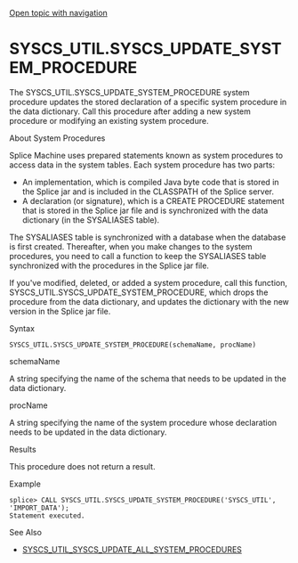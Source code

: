 [Open topic with navigation](../../../index.html#Shared/SQLReference/BuiltInSysProcs/UpdateSystemProcedure.html)

<a href="" id="BuiltInSysProcs.UpdateSystemProcedure"></a>[]()SYSCS\_UTIL.SYSCS\_UPDATE\_SYSTEM\_PROCEDURE
==========================================================================================================

The SYSCS\_UTIL.SYSCS\_UPDATE\_SYSTEM\_PROCEDURE system procedure updates the stored declaration of a specific system procedure in the data dictionary. Call this procedure after adding a new system procedure or modifying an existing system procedure.

About System Procedures

Splice Machine uses prepared statements known as <span class="ItalicFont">system procedures</span> to access data in the system tables. Each system procedure has two parts:

-   An <span class="ItalicFont">implementation</span>, which is compiled Java byte code that is stored in the Splice jar and is included in the CLASSPATH of the Splice server.
-   A <span class="ItalicFont">declaration</span> (or <span class="ItalicFont">signature</span>), which is a <span class="CodeFont">CREATE PROCEDURE</span> statement that is stored in the Splice jar file and is synchronized with the data dictionary (in the <span class="CodeFont">SYSALIASES</span> table).

The <span class="CodeFont">SYSALIASES</span> table is synchronized with a database when the database is first created. Thereafter, when you make changes to the system procedures, you need to call a function to keep the <span class="CodeFont">SYSALIASES</span> table synchronized with the procedures in the Splice jar file.

If you've modified, deleted, or added a system procedure, call this function, <span class="CodeFont">SYSCS\_UTIL.SYSCS\_UPDATE\_SYSTEM\_PROCEDURE</span>, which drops the procedure from the data dictionary, and updates the dictionary with the new version in the Splice jar file.

Syntax

``` FcnSyntax
SYSCS_UTIL.SYSCS_UPDATE_SYSTEM_PROCEDURE(schemaName, procName)
```

schemaName

A string specifying the name of the schema that needs to be updated in the data dictionary.

procName

A string specifying the name of the system procedure whose declaration needs to be updated in the data dictionary.

Results

This procedure does not return a result.

Example

``` Example
splice> CALL SYSCS_UTIL.SYSCS_UPDATE_SYSTEM_PROCEDURE('SYSCS_UTIL', 'IMPORT_DATA');
Statement executed.
```

See Also

-   [<span class="CodeFont">SYSCS\_UTIL\_SYSCS\_UPDATE\_ALL\_SYSTEM\_PROCEDURES</span>](UpdateAllSystemProcedures.html)

 


